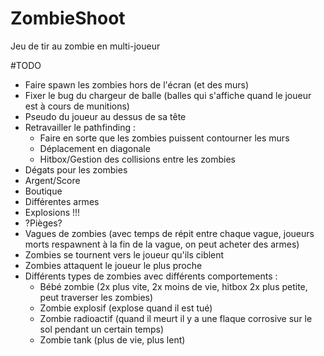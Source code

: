 # ZombieShoot
Jeu de tir au zombie en multi-joueur


#TODO

- Faire spawn les zombies hors de l'écran (et des murs)
- Fixer le bug du chargeur de balle (balles qui s'affiche quand le joueur est à cours de munitions)
- Pseudo du joueur au dessus de sa tête
- Retravailler le pathfinding :
  - Faire en sorte que les zombies puissent contourner les murs
  - Déplacement en diagonale
  - Hitbox/Gestion des collisions entre les zombies
- Dégats pour les zombies
- Argent/Score
- Boutique
- Différentes armes
- Explosions !!!
- ?Pièges?
- Vagues de zombies (avec temps de répit entre chaque vague, joueurs morts respawnent à la fin de la vague, on peut acheter des armes)
- Zombies se tournent vers le joueur qu'ils ciblent
- Zombies attaquent le joueur le plus proche
- Différents types de zombies avec différents comportements :
  - Bébé zombie (2x plus vite, 2x moins de vie, hitbox 2x plus petite, peut traverser les zombies)
  - Zombie explosif (explose quand il est tué)
  - Zombie radioactif (quand il meurt il y a une flaque corrosive sur le sol pendant un certain temps)
  - Zombie tank (plus de vie, plus lent)
